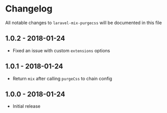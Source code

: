 # Changelog

All notable changes to `laravel-mix-purgecss` will be documented in this file

## 1.0.2 - 2018-01-24

- Fixed an issue with custom `extensions` options

## 1.0.1 - 2018-01-24

- Return `mix` after calling `purgeCss` to chain config

## 1.0.0 - 2018-01-24

- Initial release
